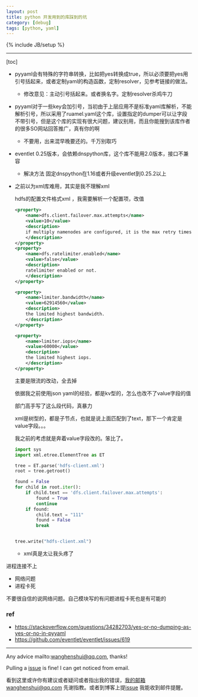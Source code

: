 ```yaml
---
layout: post
title: python 开发用到的库踩到的坑
category: [debug]
tags: [python, yaml]
---
```

{% include JB/setup %}

---

[toc]

- pyyaml会有特殊的字符串转换，比如把yes转换成true，所以必须要把yes用引号括起来，或者定制yaml的构造函数，定制resolver，见参考链接的做法。
  
  - 修改意见：主动引号括起来。或者换名字。定制resolver杀鸡牛刀
  
- pyyaml对于一些key会加引号，当初由于上层应用不是标准yaml库解析，不能解析引号，所以采用了ruamel.yaml这个库，设置指定的dumper可以让字段不带引号，但是这个库的实现有很大问题，建议别用，而且你能搜到该库作者的很多SO网站回答推广，真有你的啊
  
  - 不要用，出来混早晚要还的。千万别取巧
  
- eventlet 0.25版本，会依赖dnspython库，这个库不能用2.0版本，接口不兼容
  
  - 解决方法 固定dnspython在1.16或者升级eventlet到0.25.2以上
  
- 之前以为xml库难用，其实是我不理解xml

  hdfs的配置文件格式xml ，我需要解析一个配置项，改值

  ```xml
  <property>
      <name>dfs.client.failover.max.attempts</name>
      <value>10</value>
      <description>
      if multiply namenodes are configured, it is the max retry times when the dfs client try to issue a RPC call. default is 75.
      </description>
  </property>
  <property>
      <name>dfs.ratelimiter.enabled</name>
      <value>false</value>
      <description>
      ratelimiter enabled or not.
      </description>
  </property>
  
  <property>
      <name>limiter.bandwidth</name>
      <value>62914560</value>
      <description>
      the limited highest bandwidth.
      </description>
  </property>
  
  <property>
      <name>limiter.iops</name>
      <value>60000</value>
      <description>
      the limited highest iops.
      </description>
  </property>
  
  ```

  主要是限流的改动，全去掉

  依据我之前使用json yaml的经验，都是kv型的，怎么也改不了value字段的值

  部门高手写了这么段代码，真暴力

  xml是树型的，都是子节点，也就是说上面匹配到了text，那下一个肯定是value字段。。。

  我之前的考虑就是奔着value字段改的。笨比了。

  ```python
  import sys
  import xml.etree.ElementTree as ET
  
  tree = ET.parse('hdfs-client.xml')
  root = tree.getroot()
  
  found = False
  for child in root.iter():
      if child.text == 'dfs.client.failover.max.attempts':
          found = True
          continue
      if found:
          child.text = "111"
          found = False
          break
  
  
  tree.write("hdfs-client.xml")
  
  ```

  

  - xml真是太让我头疼了







进程连接不上

- 网络问题
- 进程卡死 

不要很自信的说网络问题。自己模块写的有问题进程卡死也是有可能的

### ref

- https://stackoverflow.com/questions/34282703/yes-or-no-dumping-as-yes-or-no-in-pyyaml
- https://github.com/eventlet/eventlet/issues/619



---

Any advice mailto:wanghenshui@qq.com, thanks! 

Pulling a [issue](https://github.com/wanghenshui/wanghenshui.github.io/issues/new) is fine! I can get noticed from email.

看到这里或许你有建议或者疑问或者指出我的错误，我的邮箱wanghenshui@qq.com 先谢指教。或者到博客上提[issue](https://github.com/wanghenshui/wanghenshui.github.io/issues/new) 我能收到邮件提醒。